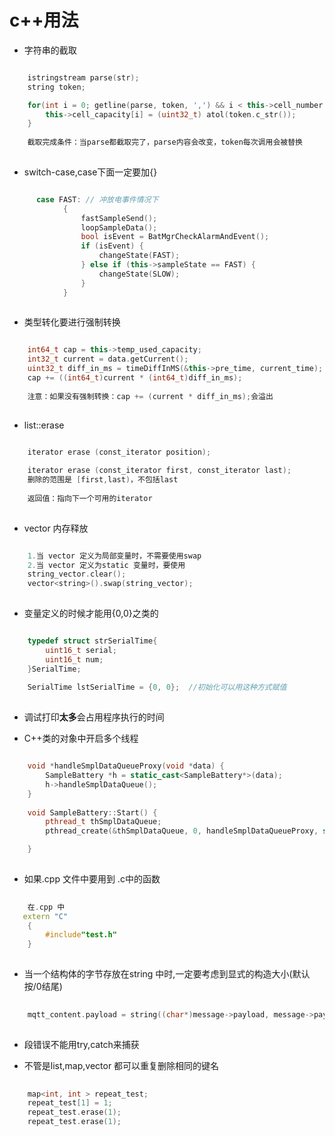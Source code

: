 # c++用法

- 字符串的截取

``` c++

	istringstream parse(str);
	string token;

	for(int i = 0; getline(parse, token, ',') && i < this->cell_number; i++ ) {
        this->cell_capacity[i] = (uint32_t) atol(token.c_str());
    }
	
	截取完成条件：当parse都截取完了，parse内容会改变，token每次调用会被替换
	
```


- switch-case,case下面一定要加{}

``` c++

      case FAST: // 冲放电事件情况下
            {
                fastSampleSend();
                loopSampleData();
                bool isEvent = BatMgrCheckAlarmAndEvent();
                if (isEvent) {
                    changeState(FAST);
                } else if (this->sampleState == FAST) {
                    changeState(SLOW);
                }
            }
	
```

- 类型转化要进行强制转换

``` c++

	int64_t cap = this->temp_used_capacity;
	int32_t current = data.getCurrent();
	uint32_t diff_in_ms = timeDiffInMS(&this->pre_time, current_time);
	cap += ((int64_t)current * (int64_t)diff_in_ms);
	
	注意：如果没有强制转换：cap += (current * diff_in_ms);会溢出
	
```

- list::erase

``` c++

	iterator erase (const_iterator position);
	
	iterator erase (const_iterator first, const_iterator last);
	删除的范围是 [first,last)，不包括last
	
	返回值：指向下一个可用的iterator
	
```

- vector 内存释放

``` c++

	1.当 vector 定义为局部变量时，不需要使用swap
	2.当 vector 定义为static 变量时，要使用
	string_vector.clear();
	vector<string>().swap(string_vector);
	
```

- 变量定义的时候才能用{0,0}之类的

``` c++

	typedef struct strSerialTime{
		uint16_t serial;
		uint16_t num;
	}SerialTime;
	
	SerialTime lstSerialTime = {0, 0};  //初始化可以用这种方式赋值
	
```

- 调试打印**太多**会占用程序执行的时间

- C++类的对象中开启多个线程

``` c++

	void *handleSmplDataQueueProxy(void *data) {
		SampleBattery *h = static_cast<SampleBattery*>(data);
		h->handleSmplDataQueue();
	}
	
	void SampleBattery::Start() {
		pthread_t thSmplDataQueue;
		pthread_create(&thSmplDataQueue, 0, handleSmplDataQueueProxy, static_cast<void*>(this));

	} 
	
```

- 如果.cpp 文件中要用到 .c中的函数

``` c++
    
    在.cpp 中
   extern "C" 
    {
        #include"test.h"
    }
	
```
- 当一个结构体的字节存放在string 中时,一定要考虑到显式的构造大小(默认按/0结尾)

``` c++
    
    mqtt_content.payload = string((char*)message->payload, message->payloadlen);
	
```

- 段错误不能用try,catch来捕获

- 不管是list,map,vector 都可以重复删除相同的键名
``` c++
    
    map<int, int > repeat_test;
    repeat_test[1] = 1;
    repeat_test.erase(1);
    repeat_test.erase(1);
	
```